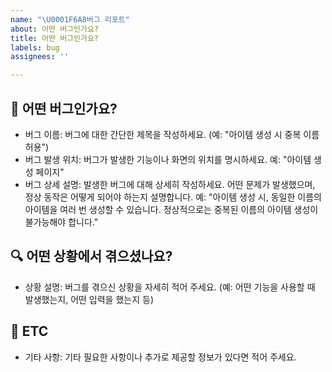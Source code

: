 ```yaml
---
name: "\U0001F6A8버그 리포트"
about: 어떤 버그인가요?
title: 어떤 버그인가요?
labels: bug
assignees: ''

---
```


## 🐛 어떤 버그인가요?
- 버그 이름: 버그에 대한 간단한 제목을 작성하세요. (예: "아이템 생성 시 중복 이름 허용")
- 버그 발생 위치: 버그가 발생한 기능이나 화면의 위치를 명시하세요.
예: "아이템 생성 페이지"
- 버그 상세 설명: 발생한 버그에 대해 상세히 작성하세요. 어떤 문제가 발생했으며, 정상 동작은 어떻게 되어야 하는지 설명합니다.
예: "아이템 생성 시, 동일한 이름의 아이템을 여러 번 생성할 수 있습니다. 정상적으로는 중복된 이름의 아이템 생성이 불가능해야 합니다."

## 🔍 어떤 상황에서 겪으셨나요?
- 상황 설명: 버그를 겪으신 상황을 자세히 적어 주세요. (예: 어떤 기능을 사용할 때 발생했는지, 어떤 입력을 했는지 등)

## 📝 ETC
- 기타 사항: 기타 필요한 사항이나 추가로 제공할 정보가 있다면 적어 주세요.

